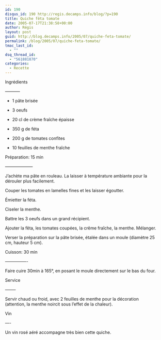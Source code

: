 ```yaml
---
id: 190
disqus_id: 190 http://regis.decamps.info/blog/?p=190
title: Quiche fêta tomate
date: 2005-07-17T21:38:58+00:00
author: Régis
layout: post
guid: http://blog.decamps.info/2005/07/quiche-feta-tomate/
permalink: /blog/2005/07/quiche-feta-tomate/
tmac_last_id:
  - ""
dsq_thread_id:
  - "561881870"
categories:
  - Recette
---
```

Ingrédients
  
&#8212;&#8212;&#8212;–

* 1 pâte brisée
  
* 3 oeufs
  
* 20 cl de crème fraîche épaisse
  
* 350 g de féta
  
* 200 g de tomates confites
  
* 10 feuilles de menthe fraîche

Préparation: 15 min
  
&#8212;&#8212;&#8212;&#8212;&#8212;&#8212;–
  
J’achète ma pâte en rouleau. La laisser à température ambiante pour la dérouler plus facilement.

Couper les tomates en lamelles fines et les laisser égoutter.
  
Émietter la féta.
  
Ciseler la menthe.

Battre les 3 oeufs dans un grand récipient.
  
Ajouter la fêta, les tomates coupées, la crême fraîche, la menthe. Mélanger.

Verser la préparation sur la pâte brisée, étalée dans un moule (diamètre 25 cm, hauteur 5 cm).

Cuisson: 30 min
  
&#8212;&#8212;&#8212;&#8212;&#8212;-
  
Faire cuire 30min à 165°, en posant le moule directement sur le bas du four.

Service
  
&#8212;&#8212;–
  
Servir chaud ou froid, avec 2 feuilles de menthe pour la décoration (attention, la menthe noircit sous l’effet de la chaleur).

Vin
  
&#8212;-
  
Un vin rosé aéré accompagne très bien cette quiche.
